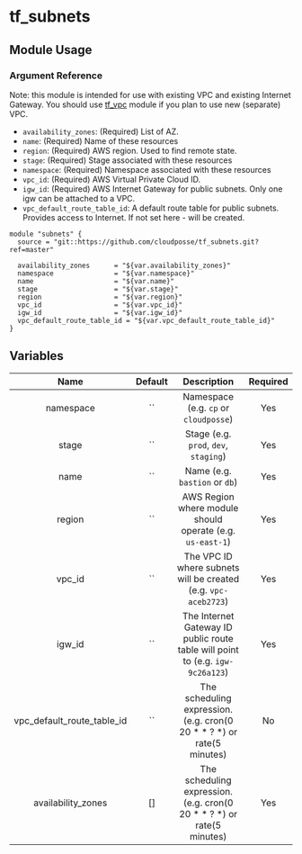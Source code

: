 # tf_subnets

## Module Usage

### Argument Reference

Note: this module is intended for use with existing VPC and existing
Internet Gateway.
You should use [tf_vpc](https://github.com/cloudposse/tf_vpc) module if
you plan to use new (separate) VPC.

* `availability_zones`: (Required) List of AZ.
* `name`: (Required) Name of these resources
* `region`: (Required) AWS region. Used to find remote state.
* `stage`: (Required) Stage associated with these resources
* `namespace`: (Required) Namespace associated with these resources
* `vpc_id`: (Required) AWS Virtual Private Cloud ID.
* `igw_id`: (Required) AWS Internet Gateway for public subnets. Only one igw can be attached to a VPC.
* `vpc_default_route_table_id`: A default route table for public subnets. Provides access to Internet. If not set here - will be created.

```
module "subnets" {
  source = "git::https://github.com/cloudposse/tf_subnets.git?ref=master"

  availability_zones      = "${var.availability_zones}"
  namespace               = "${var.namespace}"
  name                    = "${var.name}"
  stage                   = "${var.stage}"
  region                  = "${var.region}"
  vpc_id                  = "${var.vpc_id}"
  igw_id                  = "${var.igw_id}"
  vpc_default_route_table_id = "${var.vpc_default_route_table_id}"
}
```

## Variables

|  Name                        |  Default       |  Description                                              | Required |
|:----------------------------:|:--------------:|:--------------------------------------------------------:|:--------:|
| namespace                    | ``             | Namespace (e.g. `cp` or `cloudposse`)                    | Yes      |
| stage                        | ``             | Stage (e.g. `prod`, `dev`, `staging`)                     | Yes      |
| name                         | ``             | Name  (e.g. `bastion` or `db`)                           | Yes      |
| region                       | ``             | AWS Region where module should operate (e.g. `us-east-1`)| Yes      |
| vpc_id                       | ``             | The VPC ID where subnets will be created (e.g. `vpc-aceb2723`)         | Yes      |
| igw_id                       | ``             | The Internet Gateway ID public route table will point to (e.g. `igw-9c26a123`) | Yes       |
| vpc_default_route_table_id   | ``             | The scheduling expression. (e.g. cron(0 20 * * ? *) or rate(5 minutes) | No       |
| availability_zones           | []             | The scheduling expression. (e.g. cron(0 20 * * ? *) or rate(5 minutes) | Yes       |
